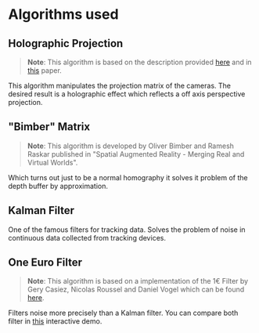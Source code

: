 # Algorithms used

## Holographic Projection
> **Note**: This algorithm is based on the description provided
[here](https://en.wikibooks.org/wiki/Cg_Programming/Unity/Projection_for_Virtual_Reality)
and in [this](https://csc.lsu.edu/~kooima/pdfs/gen-perspective.pdf) paper.

This algorithm manipulates the projection matrix of the cameras. The desired
result is a holographic effect which reflects a off axis perspective projection.

## "Bimber" Matrix
> **Note**: This algorithm is developed by Oliver Bimber and Ramesh Raskar
published in "Spatial Augmented Reality - Merging Real and Virtual Worlds".

Which turns out just to be a normal homography it solves it problem of
the depth buffer by approximation.

## Kalman Filter

One of the famous filters for tracking data.
Solves the problem of noise in continuous data collected from tracking devices.

## One Euro Filter
> **Note**: This algorithm is based on a implementation of the 1€ Filter by
Gery Casiez, Nicolas Roussel and Daniel Vogel which can be found
[here](http://cristal.univ-lille.fr/~casiez/1euro/).

Filters noise more precisely than a Kalman filter.
You can compare both filter in
[this](http://cristal.univ-lille.fr/~casiez/1euro/InteractiveDemo/) interactive
demo.
